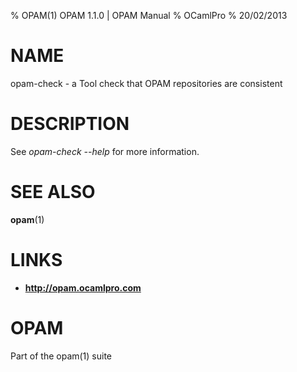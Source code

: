 % OPAM(1) OPAM 1.1.0 | OPAM Manual
% OCamlPro
% 20/02/2013

# NAME

opam-check - a Tool check that OPAM repositories are consistent

# DESCRIPTION

See *opam-check --help* for more information.

# SEE ALSO

**opam**(1)

# LINKS

* **http://opam.ocamlpro.com**

# OPAM

Part of the opam(1) suite
